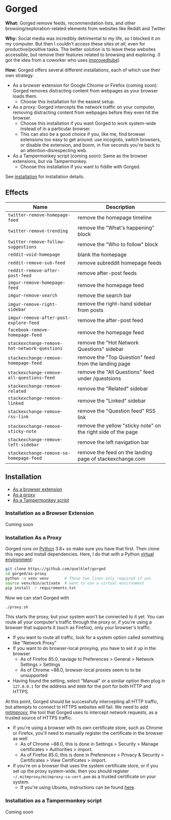 # Gorged

**What:** Gorged remove feeds, recommendation lists, and other browsing/exploration-related elements from websites like Reddit and Twitter

**Why:** Social media was incredibly detrimental to my life, so I blocked it on my computer. But then I couldn't access these sites *at all*, even for productive/positive tasks. The better solution is to leave these websites accessible, but remove their features related to browsing and exploring. (I got the idea from a coworker who uses [improvedtube](https://chrome.google.com/webstore/detail/improve-youtube-open-sour/bnomihfieiccainjcjblhegjgglakjdd?hl=en))

**How:** Gorged offers several different installations, each of which use their own strategy.

- As a browser extension for Google Chrome or Firefox (coming soon): Gorged removes distracting content from webpages as your browser loads them.
  - Choose this installation for the easiest setup.
- As a proxy: Gorged intercepts the network traffic on your computer, removing distracting content from webpages before they even hit the browser.
  - Choose this installation if you want Gorged to work system-wide instead of in a particular browser.
  - This can also be a good choice if you, like me, find browser extensions too easy to get around: use incognito, switch browsers, or disable the extension, and boom, in five seconds you're back to an attention-disrespecting web.
- As a Tampermonkey script (coming soon): Same as the browser extensions, but via Tampermonkey.
  - Choose this installation if you want to fiddle with Gorged.

See [installation](#installation) for installation details.

## Effects

[comment]: # (BEGIN FLAG DOCS)

|Name|Description|
|-|-|
|`twitter-remove-homepage-feed`|remove the homepage timeline|
|`twitter-remove-trending`|remove the "What's happening" block|
|`twitter-remove-follow-suggestions`|remove the "Who to follow" block|
|`reddit-void-homepage`|blank the homepage|
|`reddit-remove-sub-feed`|remove subreddit homepage feeds|
|`reddit-remove-after-post-feed`|remove after-post feeds|
|`imgur-remove-homepage-feed`|remove the homepage feed|
|`imgur-remove-search`|remove the search bar|
|`imgur-remove-right-sidebar`|remove the right-hand sidebar from posts|
|`imgur-remove-after-post-explore-feed`|remove the after-post feed|
|`facebook-remove-homepage-feed`|remove the homepage feed|
|`stackexchange-remove-hot-network-questions`|remove the "Hot Network Questions" sidebar|
|`stackexchange-remove-homepage-feed`|remove the "Top Question" feed from the landing page|
|`stackexchange-remove-all-questions-feed`|remove the "All Questions" feed under /questsions|
|`stackexchange-remove-related`|remove the "Related" sidebar|
|`stackexchange-remove-linked`|remove the "Linked" sidebar|
|`stackexchange-remove-rss-link`|remove the "Question feed" RSS link|
|`stackexchange-remove-sticky-note`|remove the yellow "sticky note" on the right side of the page|
|`stackexchange-remove-left-sidebar`|remove the left navigation bar|
|`stackexchange-remove-se-homepage-feed`|remove the feed on the landing page of stackexchange.com|

[comment]: # (END FLAG DOCS)

## Installation

- [As a browser extension](#installation-as-a-browser-extension)
- [As a proxy](#installation-as-a-proxy)
- [As a Tampermonkey script](#installation-as-a-tampermonkey-script)

### Installation as a Browser Extension

Coming soon

### Installation As a Proxy

Gorged runs on [Python](https://www.python.org/) 3.8+ so make sure you have that first. Then clone this repo and install dependencies. Here, I do that with a Python [virtual environment](https://docs.python.org/3/library/venv.html):

```bash
git clone https://github.com/quelklef/gorged
cd gorged/as-proxy
python -m venv venv       # These two lines only required if you
source venv/bin/activate  # want to use a virtual environment
pip install -r requirements.txt
```

Now we can start Gorged with

```bash
./proxy.sh
```

This starts the proxy, but your system won't be connected to it yet. You can route all your computer's traffic through the proxy or, if you're using a browser that supports it (such as Firefox), only your browser's traffic.
  - If you want to route all traffic, look for a system option called something like "Network Proxy"
  - If you want to do browser-local proxying, you have to set it up in the browser
    - As of Firefox 85.0, naviage to Preferences > General > Network Settings > Settings
    - As of Chrome ~88.0, browser-local proxies seem to to be unsupported
  - Having found the setting, select "Manual" or a similar option then plug in `127.0.0.1` for the address and `8080` for the port for both HTTP and HTTPS.

At this point, Gorged should be successfully intercepting all HTTP traffic, but attempts to connect to HTTPS websites will fail. We need to add [mitmproxy](https://mitmproxy.org/), the tool that Gorged uses to intercept network requests, as a trusted source of HTTPS traffic.

- If you're using a browser with its own certificate store, such as Chrome or Firefox, you'll need to manually register the certificate in the browser as well
  - As of Chrome ~88.0, this is done in Settings > Security > Manage certificates > Authorities > import.
  - As of Firefox 85.0, this is done in Preferences > Privacy & Security > Certificates > View Certificates > import.
- If you're on a browser that uses the system certificate store, or if you set up the proxy system-wide, then you should register `~/.mitmproxy/mitmproxy-ca-cert.pem` as a trusted certificate on your system.
  - If you're using Ubuntu, instructions can be found  [here](https://askubuntu.com/a/377570/437551).

[comment]: # (TODO: on-startup execution?)

### Installation as a Tampermonkey script

Coming soon
